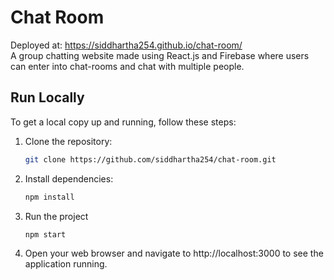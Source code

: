 # Chat Room
Deployed at: https://siddhartha254.github.io/chat-room/ <br>
A group chatting website made using React.js and Firebase where users can enter into chat-rooms and chat with multiple people.

## Run Locally
To get a local copy up and running, follow these steps:

1. Clone the repository:

   ```bash
   git clone https://github.com/siddhartha254/chat-room.git

2. Install dependencies:

   ```bash
   npm install

3. Run the project

   ```bash
   npm start

4. Open your web browser and navigate to http://localhost:3000 to see the application running.
